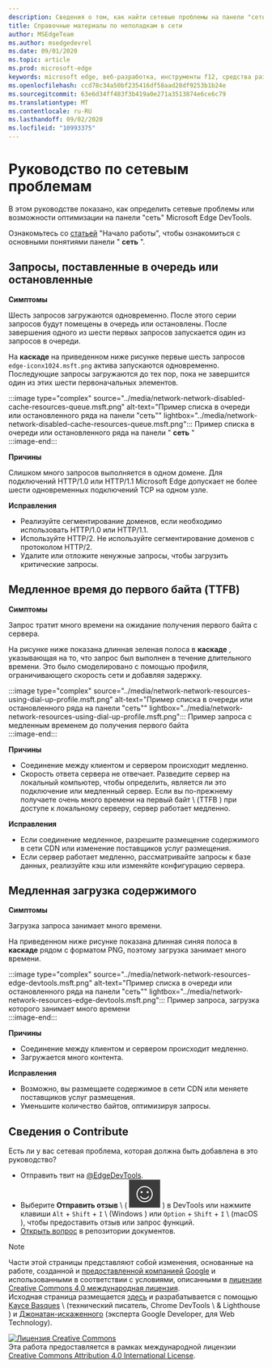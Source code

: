 ```yaml
---
description: Сведения о том, как найти сетевые проблемы на панели "сеть" в Microsoft Edge DevTools.
title: Справочные материалы по неполадкам в сети
author: MSEdgeTeam
ms.author: msedgedevrel
ms.date: 09/01/2020
ms.topic: article
ms.prod: microsoft-edge
keywords: microsoft edge, веб-разработка, инструменты f12, средства разработчика
ms.openlocfilehash: ccd78c34a50bf235416df58aad28df9253b1b24e
ms.sourcegitcommit: 63e6d34ff483f3b419a0e271a3513874e6ce6c79
ms.translationtype: MT
ms.contentlocale: ru-RU
ms.lasthandoff: 09/02/2020
ms.locfileid: "10993375"
---
```

<!-- Copyright Kayce Basques and Jonathan Garbee

   Licensed under the Apache License, Version 2.0 (the "License");
   you may not use this file except in compliance with the License.
   You may obtain a copy of the License at

       https://www.apache.org/licenses/LICENSE-2.0

   Unless required by applicable law or agreed to in writing, software
   distributed under the License is distributed on an "AS IS" BASIS,
   WITHOUT WARRANTIES OR CONDITIONS OF ANY KIND, either express or implied.
   See the License for the specific language governing permissions and
   limitations under the License.  -->





# Руководство по сетевым проблемам   




В этом руководстве показано, как определить сетевые проблемы или возможности оптимизации на панели "сеть" Microsoft Edge DevTools.  

Ознакомьтесь со [статьей][NetworkPerformance] "Начало работы", чтобы ознакомиться с основными понятиями панели " **сеть** ".  

## Запросы, поставленные в очередь или остановленные   

**Симптомы**  

Шесть запросов загружаются одновременно.  После этого серии запросов будут помещены в очередь или остановлены.  После завершения одного из шести первых запросов запускается один из запросов в очереди.  

На **каскаде** на приведенном ниже рисунке первые шесть запросов `edge-iconx1024.msft.png` актива запускаются одновременно.  Последующие запросы загружаются до тех пор, пока не завершится один из этих шести первоначальных элементов.  

:::image type="complex" source="../media/network-network-disabled-cache-resources-queue.msft.png" alt-text="Пример списка в очереди или остановленного ряда на панели &quot;сеть&quot;" lightbox="../media/network-network-disabled-cache-resources-queue.msft.png":::
   Пример списка в очереди или остановленного ряда на панели " **сеть** "  
:::image-end:::  

**Причины**  

Слишком много запросов выполняется в одном домене.  Для подключений HTTP/1.0 или HTTP/1.1 Microsoft Edge допускает не более шести одновременных подключений TCP на одном узле.  

**Исправления**  

*   Реализуйте сегментирование доменов, если необходимо использовать HTTP/1.0 или HTTP/1.1.  
*   Используйте HTTP/2.  Не используйте сегментирование доменов с протоколом HTTP/2.  
*   Удалите или отложите ненужные запросы, чтобы загрузить критические запросы.  
    
## Медленное время до первого байта (TTFB)   

**Симптомы**  

Запрос тратит много времени на ожидание получения первого байта с сервера.  

На рисунке ниже показана длинная зеленая полоса в **каскаде** , указывающая на то, что запрос был выполнен в течение длительного времени.  Это было смоделировано с помощью профиля, ограничивающего скорость сети и добавляя задержку.  

:::image type="complex" source="../media/network-network-resources-using-dial-up-profile.msft.png" alt-text="Пример списка в очереди или остановленного ряда на панели &quot;сеть&quot;" lightbox="../media/network-network-resources-using-dial-up-profile.msft.png":::
   Пример запроса с медленным временем до получения первого байта  
:::image-end:::  

**Причины**  

*   Соединение между клиентом и сервером происходит медленно.  
*   Скорость ответа сервера не отвечает.  Разведите сервер на локальный компьютер, чтобы определить, является ли это подключение или медленный сервер.  Если вы по-прежнему получаете очень много времени на первый байт \ (TTFB \) при доступе к локальному серверу, сервер работает медленно.  
    
**Исправления**  

*   Если соединение медленное, разрешите размещение содержимого в сети CDN или изменение поставщиков услуг размещения.  
*   Если сервер работает медленно, рассматривайте запросы к базе данных, реализуйте кэш или изменяйте конфигурацию сервера.  
    
## Медленная загрузка содержимого   

**Симптомы**  

Загрузка запроса занимает много времени.  

На приведенном ниже рисунке показана длинная синяя полоса в **каскаде** рядом с форматом PNG, поэтому загрузка занимает много времени.  

:::image type="complex" source="../media/network-network-resources-edge-devtools.msft.png" alt-text="Пример списка в очереди или остановленного ряда на панели &quot;сеть&quot;" lightbox="../media/network-network-resources-edge-devtools.msft.png":::
   Пример запроса, загрузка которого занимает много времени  
:::image-end:::  

**Причины**  

*   Соединение между клиентом и сервером происходит медленно.  
*   Загружается много контента.  
    
**Исправления**  

*   Возможно, вы размещаете содержимое в сети CDN или меняете поставщиков услуг размещения.  
*   Уменьшите количество байтов, оптимизируя запросы.  
    
## Сведения о Contribute  

Есть ли у вас сетевая проблема, которая должна быть добавлена в это руководство?  

*   Отправить твит на [@EdgeDevTools][MicrosoftEdgeTweet].  
*   Выберите **Отправить отзыв** \ ( ![ Отправить отзыв ][ImageSendFeedbackIcon] \) в DevTools или нажмите клавиши `Alt` + `Shift` + `I` \ (Windows \) или `Option` + `Shift` + `I` \ (macOS \), чтобы предоставить отзыв или запрос функций.  
*   [Открыть вопрос][WebFundamentalsIssue] в репозитории документов.  
    
<!--  
  


-->  

<!-- image links -->  

[ImageSendFeedbackIcon]: ../media/smile-icon.msft.png  

<!-- links -->  

[NetworkPerformance]: ./index.md "Проверка активности сети в Microsoft Edge DevTools | Документы Microsoft"  

[MicrosoftEdgeTweet]: https://twitter.com/intent/tweet?text=@EdgeDevTools%20[Network%20Issues%20Guide%20Suggestion]  

[WebFundamentalsIssue]: https://github.com/MicrosoftDocs/edge-developer/issues/new?title=%5BDevTools%20Network%20Issues%20Guide%20Suggestion%5D "Новая ошибка — MicrosoftDocs/Edge-разработчик"  

> [!NOTE]
> Части этой страницы представляют собой изменения, основанные на работе, созданной и [предоставленной компанией Google][GoogleSitePolicies] и использованными в соответствии с условиями, описанными в [лицензии Creative Commons 4,0 международная лицензия][CCA4IL].  
> Исходная страница размещается [здесь](https://developers.google.com/web/tools/chrome-devtools/network/issues) и разрабатывается с помощью [Kayce Basques][KayceBasques] \ (технический писатель, Chrome DevTools \ & Lighthouse \) и [Джонатан-искаженного][JonathanGarbee] (эксперта Google Developer, для Web Technology).  

[![Лицензия Creative Commons][CCby4Image]][CCA4IL]  
Эта работа предоставляется в рамках международной лицензии [Creative Commons Attribution 4.0 International License][CCA4IL].  

[CCA4IL]: https://creativecommons.org/licenses/by/4.0  
[CCby4Image]: https://i.creativecommons.org/l/by/4.0/88x31.png  
[GoogleSitePolicies]: https://developers.google.com/terms/site-policies  
[KayceBasques]: https://developers.google.com/web/resources/contributors/kaycebasques  
[JonathanGarbee]: https://developers.google.com/web/resources/contributors/jonathangarbee
